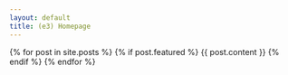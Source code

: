 ```yaml
---
layout: default
title: (e3) Homepage
---
```


{% for post in site.posts %}
{% if post.featured %}
{{ post.content }}
{% endif %}
{% endfor %}
